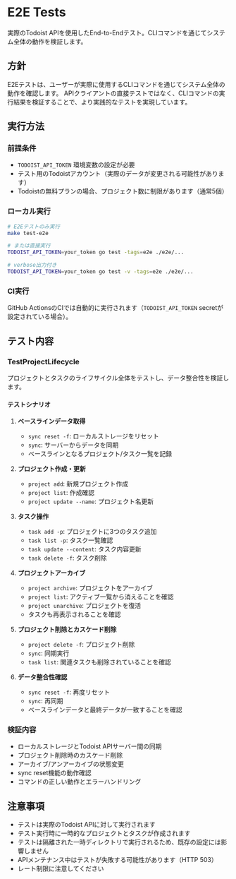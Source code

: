 # E2E Tests

実際のTodoist APIを使用したEnd-to-Endテスト。CLIコマンドを通じてシステム全体の動作を検証します。

## 方針

E2Eテストは、ユーザーが実際に使用するCLIコマンドを通じてシステム全体の動作を確認します。
APIクライアントの直接テストではなく、CLIコマンドの実行結果を検証することで、より実践的なテストを実現しています。

## 実行方法

### 前提条件
- `TODOIST_API_TOKEN` 環境変数の設定が必要
- テスト用のTodoistアカウント（実際のデータが変更される可能性があります）
- Todoistの無料プランの場合、プロジェクト数に制限があります（通常5個）

### ローカル実行
```bash
# E2Eテストのみ実行
make test-e2e

# または直接実行
TODOIST_API_TOKEN=your_token go test -tags=e2e ./e2e/...

# verbose出力付き
TODOIST_API_TOKEN=your_token go test -v -tags=e2e ./e2e/...
```

### CI実行
GitHub ActionsのCIでは自動的に実行されます（`TODOIST_API_TOKEN` secretが設定されている場合）。

## テスト内容

### TestProjectLifecycle
プロジェクトとタスクのライフサイクル全体をテストし、データ整合性を検証します。

#### テストシナリオ
1. **ベースラインデータ取得**
   - `sync reset -f`: ローカルストレージをリセット
   - `sync`: サーバーからデータを同期
   - ベースラインとなるプロジェクト/タスク一覧を記録

2. **プロジェクト作成・更新**
   - `project add`: 新規プロジェクト作成
   - `project list`: 作成確認
   - `project update --name`: プロジェクト名更新

3. **タスク操作**
   - `task add -p`: プロジェクトに3つのタスク追加
   - `task list -p`: タスク一覧確認
   - `task update --content`: タスク内容更新
   - `task delete -f`: タスク削除

4. **プロジェクトアーカイブ**
   - `project archive`: プロジェクトをアーカイブ
   - `project list`: アクティブ一覧から消えることを確認
   - `project unarchive`: プロジェクトを復活
   - タスクも再表示されることを確認

5. **プロジェクト削除とカスケード削除**
   - `project delete -f`: プロジェクト削除
   - `sync`: 同期実行
   - `task list`: 関連タスクも削除されていることを確認

6. **データ整合性確認**
   - `sync reset -f`: 再度リセット
   - `sync`: 再同期
   - ベースラインデータと最終データが一致することを確認

### 検証内容
- ローカルストレージとTodoist APIサーバー間の同期
- プロジェクト削除時のカスケード削除
- アーカイブ/アンアーカイブの状態変更
- sync reset機能の動作確認
- コマンドの正しい動作とエラーハンドリング

## 注意事項
- テストは実際のTodoist APIに対して実行されます
- テスト実行時に一時的なプロジェクトとタスクが作成されます
- テストは隔離された一時ディレクトリで実行されるため、既存の設定には影響しません
- APIメンテナンス中はテストが失敗する可能性があります（HTTP 503）
- レート制限に注意してください